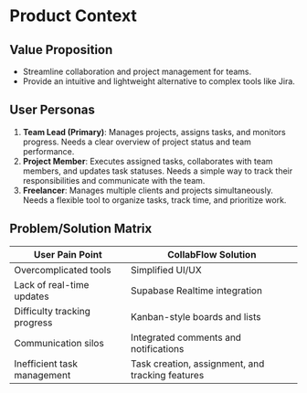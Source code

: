 # Product Context

## Value Proposition
- Streamline collaboration and project management for teams.
- Provide an intuitive and lightweight alternative to complex tools like Jira.

## User Personas
1. **Team Lead (Primary)**: Manages projects, assigns tasks, and monitors progress. Needs a clear overview of project status and team performance.
2. **Project Member**: Executes assigned tasks, collaborates with team members, and updates task statuses. Needs a simple way to track their responsibilities and communicate with the team.
3. **Freelancer**: Manages multiple clients and projects simultaneously. Needs a flexible tool to organize tasks, track time, and prioritize work.

## Problem/Solution Matrix
| User Pain Point          | CollabFlow Solution        |
|--------------------------|----------------------------|
| Overcomplicated tools    | Simplified UI/UX           |
| Lack of real-time updates| Supabase Realtime integration|
| Difficulty tracking progress | Kanban-style boards and lists |
| Communication silos      | Integrated comments and notifications |
| Inefficient task management | Task creation, assignment, and tracking features |
